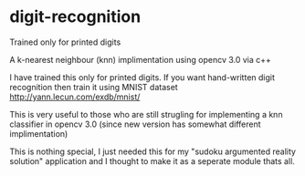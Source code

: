 # digit-recognition
Trained only for printed digits

A k-nearest neighbour (knn) implimentation using opencv 3.0 via c++

I have trained this only for printed digits. If you want hand-written digit recognition then train it using MNIST dataset
http://yann.lecun.com/exdb/mnist/

This is very useful to those who are still strugling for implementing a knn classifier in opencv 3.0 (since new version has somewhat different implimentation)

This is nothing special, I just needed this for my "sudoku argumented reality solution" application and I thought to make it as a seperate module thats all.  
